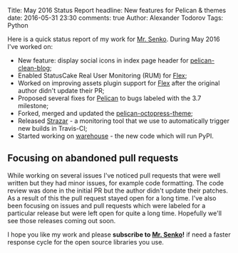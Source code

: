 Title: May 2016 Status Report
headline: New features for Pelican & themes
date: 2016-05-31 23:30
comments: true
Author: Alexander Todorov
Tags: Python

Here is a quick status report of my work for [Mr. Senko](http://MrSenko.com). During
May 2016 I've worked on:

* New feature: display social icons in index page header for
[pelican-clean-blog](https://github.com/gilsondev/pelican-clean-blog/pull/43);
* Enabled StatusCake Real User Monitoring (RUM) for
[Flex](https://github.com/alexandrevicenzi/Flex/pull/41);
* Worked on improving assets plugin support for
[Flex](https://github.com/alexandrevicenzi/Flex/pull/40)
after the original author didn't update their PR;
* Proposed several fixes for
[Pelican](https://github.com/getpelican/pelican/pulls/atodorov)
to bugs labeled with the 3.7 milestone;
* Forked, merged and updated the
[pelican-octopress-theme]({filename}2016-05-25-pelican-octopress.markdown);
* Released
[Strazar]({filename}2016-05-18-automatic-dependency-testing-strazar.markdown) -
a monitoring tool that we use to automatically trigger new builds in Travis-CI;
* Started working on
[warehouse](https://github.com/pypa/warehouse/pull/1203) - the new code
which will run PyPI.

Focusing on abandoned pull requests
-----------------------------------

While working on several issues I've noticed pull requests that were well
written but they had minor issues, for example code formatting. The code
review was done in the initial PR but the author didn't update their patches.
As a result of this the pull request stayed open for a long time.
I've also been focusing on issues and pull requests which were labeled for
a particular release but were left open for quite a long time. Hopefully
we'll see those releases coming out soon.

I hope you like my work and please
**subscribe to [Mr. Senko]({filename}pages/subscribe.html)!**
if need a faster response cycle for the open source libraries you use.
